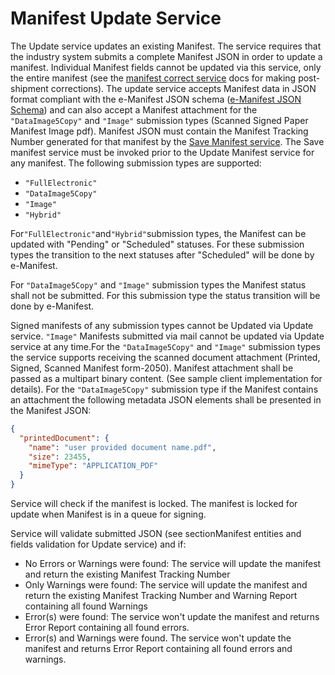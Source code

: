 # Manifest Update Service

The Update service updates an existing Manifest. The service requires that the industry system submits a complete
Manifest JSON in order to update a manifest. Individual Manifest fields cannot be updated via this service, only the
entire manifest (see the [manifest correct service](./correct.md) docs for making post-shipment corrections). The update
service accepts Manifest data in JSON format compliant with the e-Manifest JSON
schema ([e-Manifest JSON Schema](https://github.com/USEPA/e-manifest/blob/master/Services-Information/Schema/emanifest.json))
and can also accept a Manifest attachment for the `"DataImage5Copy"` and `"Image"` submission types (Scanned Signed
Paper
Manifest Image pdf). Manifest JSON must contain the Manifest Tracking Number generated for that manifest by the [Save
Manifest service](./save.md). The Save manifest service must be invoked prior to the Update Manifest service for any
manifest. The following submission types are supported:

- `"FullElectronic"`
- `"DataImage5Copy"`
- `"Image"`
- `"Hybrid"`

For`"FullElectronic"`and`"Hybrid"`submission types, the Manifest can be updated with "Pending" or "Scheduled" statuses.
For these submission types the transition to the next statuses after "Scheduled" will be done by e-Manifest.

For `"DataImage5Copy"` and `"Image"` submission types the Manifest status shall not be submitted. For this submission
type
the status transition will be done by e-Manifest.

Signed manifests of any submission types cannot be Updated via Update service. `"Image"` Manifests submitted via mail
cannot be updated via Update service at any time.For the `"DataImage5Copy"` and `"Image"` submission types the service
supports receiving the scanned document attachment (Printed, Signed, Scanned Manifest form-2050). Manifest attachment
shall be passed as a multipart binary content. (See sample client implementation for details). For
the `"DataImage5Copy"`
submission type if the Manifest contains an attachment the following metadata JSON elements shall be presented in the
Manifest JSON:

```json
{
  "printedDocument": {
    "name": "user provided document name.pdf",
    "size": 23455,
    "mimeType": "APPLICATION_PDF"
  }
}
```

Service will check if the manifest is locked. The manifest is locked for update when Manifest is in a queue for signing.

Service will validate submitted JSON (see sectionManifest entities and fields validation for Update service) and if:

- No Errors or Warnings were found: The service will update the manifest and return the existing Manifest Tracking
  Number
- Only Warnings were found: The service will update the manifest and return the existing Manifest Tracking Number and
  Warning Report containing all found Warnings
- Error(s) were found: The service won't update the manifest and returns Error Report containing all found errors.
- Error(s) and Warnings were found. The service won't update the manifest and returns Error Report containing all found
  errors and warnings.

